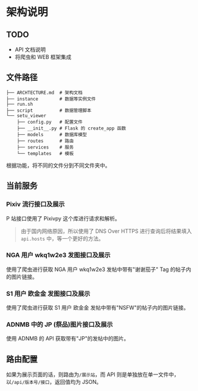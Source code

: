 # 架构说明

## TODO

- API 文档说明
- 将爬虫和 WEB 框架集成

## 文件路径

```plaintext
├── ARCHTECTURE.md  # 架构文档
├── instance        # 数据等实例文件
├── run.sh
├── script          # 数据管理脚本
└── setu_viewer
    ├── config.py   # 配置文件
    ├── __init__.py # Flask 的 create_app 函数
    ├── models      # 数据库模型
    ├── routes      # 路由
    ├── services    # 服务
    └── templates   # 模板
```

根据功能，将不同的文件分到不同文件夹中。

## 当前服务

### Pixiv 流行接口及展示

P 站接口使用了 Pixivpy 这个库进行请求和解析。

> 由于国内网络原因，所以使用了 DNS Over HTTPS 进行查询后将结果填入 `api.hosts` 中，等一个更好的方法。

### NGA 用户 wkq1w2e3 发图接口及展示

使用了爬虫进行获取 NGA 用户 wkq1w2e3 发帖中带有"谢谢茄子" Tag 的帖子内的图片链接。

### S1 用户 欧金金 发图接口及展示

使用了爬虫进行获取 S1 用户 欧金金 发帖中带有"NSFW"的帖子内的图片链接。

### ADNMB 中的 JP (祭品)图片接口及展示

使用 ADNMB 的 API 获取带有"JP"的发帖中的图片。

## 路由配置

如果为展示页面的话，则路由为`/展示站`，而 API 则是单独放在单一文件中，以`/api/版本号/接口`，返回值均为 JSON。
